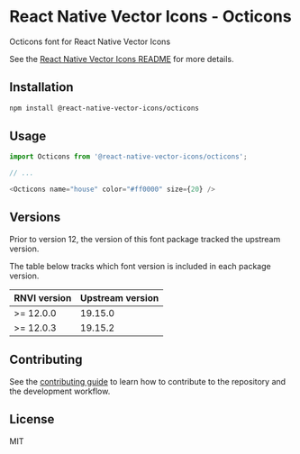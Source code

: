 # React Native Vector Icons - Octicons

Octicons font for React Native Vector Icons

See the [React Native Vector Icons README](../../README.md) for more details.

## Installation

```sh
npm install @react-native-vector-icons/octicons
```

## Usage

```js
import Octicons from '@react-native-vector-icons/octicons';

// ...

<Octicons name="house" color="#ff0000" size={20} />
```


## Versions

Prior to version 12, the version of this font package tracked the upstream version.

The table below tracks which font version is included in each package version.

| RNVI version | Upstream version |
| ------------ | ---------------- |
| &gt;= 12.0.0 | 19.15.0 |
| &gt;= 12.0.3 | 19.15.2 |

## Contributing

See the [contributing guide](../../CONTRIBUTING.md) to learn how to contribute to the repository and the development workflow.

## License

MIT
